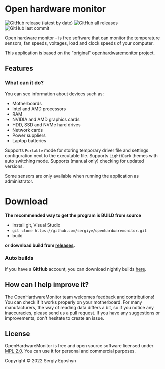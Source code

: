# Open hardware monitor
![GitHub release (latest by date)](https://img.shields.io/github/v/release/sergiye/openhardwaremonitor?style=plastic)
![GitHub all releases](https://img.shields.io/github/downloads/sergiye/openhardwaremonitor/total?style=plastic)
![GitHub last commit](https://img.shields.io/github/last-commit/sergiye/openhardwaremonitor?style=plastic)

Open hardware monitor - is free software that can monitor the temperature sensors, fan speeds, voltages, load and clock speeds of your computer.

This application is based on the "original" [openhardwaremonitor](https://github.com/openhardwaremonitor/openhardwaremonitor) project.

## Features

### What can it do?

You can see information about devices such as:
 - Motherboards
 - Intel and AMD processors
 - RAM
 - NVIDIA and AMD graphics cards
 - HDD, SSD and NVMe hard drives
 - Network cards
 - Power suppliers
 - Laptop batteries

Supports `Portable` mode for storing temporary driver file and settings configuration next to the executable file.
Supports `Light`/`Dark` themes with auto switching mode.
Supports (manual only) checking for updated versions.

Some sensors are only available when running the application as administrator.

# Download

**The recommended way to get the program is BUILD from source**
- Install git, Visual Studio
- `git clone https://github.com/sergiye/openhardwaremonitor.git`
- build

**or download build from [releases](https://github.com/sergiye/openhardwaremonitor/releases).**

### Auto builds
If you have a **GitHub** account, you can download nightly builds [here](https://github.com/sergiye/openhardwaremonitor/actions).

## How can I help improve it?
The OpenHardwareMonitor team welcomes feedback and contributions!<br/>
You can check if it works properly on your motherboard. For many manufacturers, the way of reading data differs a bit, so if you notice any inaccuracies, please send us a pull request. If you have any suggestions or improvements, don't hesitate to create an issue.

## License

OpenHardwareMonitor is free and open source software licensed under [MPL 2.0](https://www.mozilla.org/en-US/MPL/2.0/). You can use it for personal and commercial purposes.

Copyright © 2022 Sergiy Egoshyn
